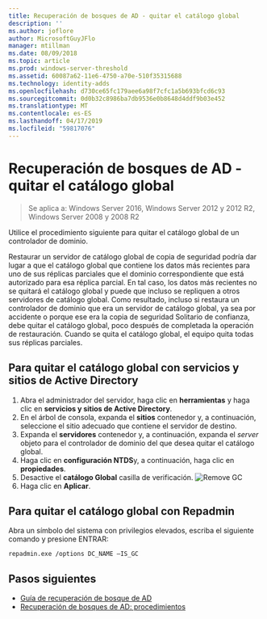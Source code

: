 ```yaml
---
title: Recuperación de bosques de AD - quitar el catálogo global
description: ''
ms.author: joflore
author: MicrosoftGuyJFlo
manager: mtillman
ms.date: 08/09/2018
ms.topic: article
ms.prod: windows-server-threshold
ms.assetid: 60087a62-11e6-4750-a70e-510f35315688
ms.technology: identity-adds
ms.openlocfilehash: d730ce65fc179aee6a98f7cfc1a5b693bfcd6c93
ms.sourcegitcommit: 0d0b32c8986ba7db9536e0b8648d4ddf9b03e452
ms.translationtype: MT
ms.contentlocale: es-ES
ms.lasthandoff: 04/17/2019
ms.locfileid: "59817076"
---
```

# <a name="ad-forest-recovery---removing-the-global-catalog"></a>Recuperación de bosques de AD - quitar el catálogo global  

>Se aplica a: Windows Server 2016, Windows Server 2012 y 2012 R2, Windows Server 2008 y 2008 R2

 Utilice el procedimiento siguiente para quitar el catálogo global de un controlador de dominio. 
  
 Restaurar un servidor de catálogo global de copia de seguridad podría dar lugar a que el catálogo global que contiene los datos más recientes para uno de sus réplicas parciales que el dominio correspondiente que está autorizado para esa réplica parcial. En tal caso, los datos más recientes no se quitará el catálogo global y puede que incluso se repliquen a otros servidores de catálogo global. Como resultado, incluso si restaura un controlador de dominio que era un servidor de catálogo global, ya sea por accidente o porque ese era la copia de seguridad Solitario de confianza, debe quitar el catálogo global, poco después de completada la operación de restauración. Cuando se quita el catálogo global, el equipo quita todas sus réplicas parciales. 
  
## <a name="to-remove-the-global-catalog-using-active-directory-sites-and-services"></a>Para quitar el catálogo global con servicios y sitios de Active Directory  
 
1. Abra el administrador del servidor, haga clic en **herramientas** y haga clic en **servicios y sitios de Active Directory**. 
2. En el árbol de consola, expanda el **sitios** contenedor y, a continuación, seleccione el sitio adecuado que contiene el servidor de destino. 
3. Expanda el **servidores** contenedor y, a continuación, expanda el *server* objeto para el controlador de dominio del que desea quitar el catálogo global. 
4. Haga clic en **configuración NTDS**y, a continuación, haga clic en **propiedades**. 
5. Desactive el **catálogo Global** casilla de verificación. 
   ![Remove GC](media/AD-Forest-Recovery-Remove-GC/removegc1.png)
6. Haga clic en **Aplicar**.
  
## <a name="to-remove-the-global-catalog-using-repadmin"></a>Para quitar el catálogo global con Repadmin  
  
Abra un símbolo del sistema con privilegios elevados, escriba el siguiente comando y presione ENTRAR:  

   ```
   repadmin.exe /options DC_NAME –IS_GC  
   ```  

## <a name="next-steps"></a>Pasos siguientes

- [Guía de recuperación de bosque de AD](AD-Forest-Recovery-Guide.md)
- [Recuperación de bosques de AD: procedimientos](AD-Forest-Recovery-Procedures.md)

